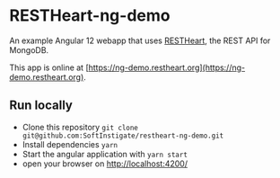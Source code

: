 # RESTHeart-ng-demo

An example Angular 12 webapp that uses [RESTHeart](https://restheart.org), the REST API for MongoDB.

This app is online at [https://ng-demo.restheart.org](https://ng-demo.restheart.org).

## Run locally

- Clone this repository `git clone git@github.com:SoftInstigate/restheart-ng-demo.git`
- Install dependencies `yarn`
- Start the angular application with `yarn start`
- open your browser on [http://localhost:4200/](http://localhost:4200/)